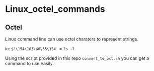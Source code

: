 # Linux_octel_commands

## Octel 

Linux command line can use octel charaters to represent strings. 

ie: `$'\154\163\40\55\154'` = `ls -l`

Using the script provided in this repo `convert_to_oct.sh` you can get a command to use easily. 

